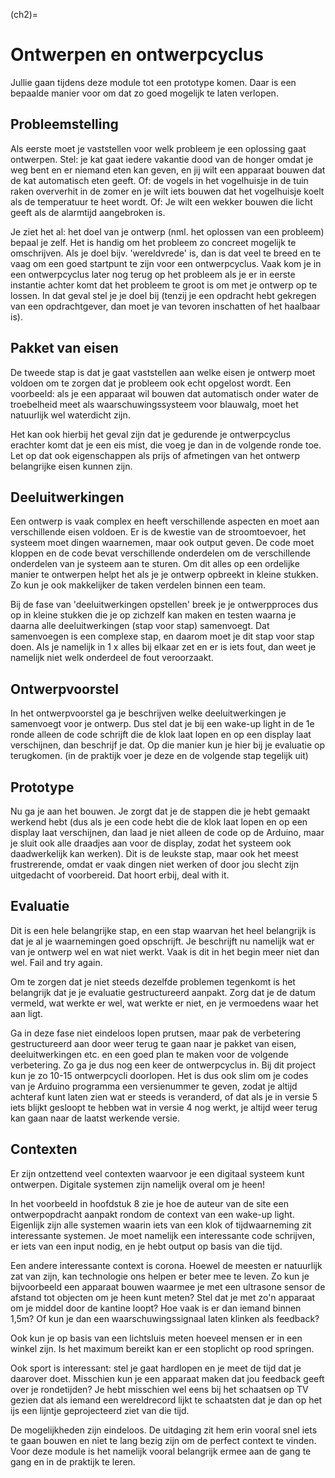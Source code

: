 (ch2)=
# Ontwerpen en ontwerpcyclus 

Jullie gaan tijdens deze module tot een prototype komen. Daar is een bepaalde manier voor om dat zo goed mogelijk te laten verlopen.

## Probleemstelling

Als eerste moet je vaststellen voor welk probleem je een oplossing gaat ontwerpen. Stel: je kat gaat iedere vakantie dood van de honger omdat je weg bent en er niemand eten kan geven, en jij wilt een apparaat bouwen dat de kat automatisch eten geeft. Of: de vogels in het vogelhuisje in de tuin raken oververhit in de zomer en je wilt iets bouwen dat het vogelhuisje koelt als de temperatuur te heet wordt. Of: Je wilt een wekker bouwen die licht geeft als de alarmtijd aangebroken is.

Je ziet het al: het doel van je ontwerp (nml. het oplossen van een probleem) bepaal je zelf. Het is handig om het probleem zo concreet mogelijk te omschrijven. Als je doel bijv. 'wereldvrede' is, dan is dat veel te breed en te vaag om een goed startpunt te zijn voor een ontwerpcyclus. Vaak kom je in een ontwerpcyclus later nog terug op het probleem als je er in eerste instantie achter komt dat het probleem te groot is om met je ontwerp op te lossen. In dat geval stel je je doel bij (tenzij je een opdracht hebt gekregen van een opdrachtgever, dan moet je van tevoren inschatten of het haalbaar is).

## Pakket van eisen

De tweede stap is dat je gaat vaststellen aan welke eisen je ontwerp moet voldoen om te zorgen dat je probleem ook echt opgelost wordt. Een voorbeeld: als je een apparaat wil bouwen dat automatisch onder water de troebelheid meet als waarschuwingssysteem voor blauwalg, moet het natuurlijk wel waterdicht zijn.

Het kan ook hierbij het geval zijn dat je gedurende je ontwerpcyclus erachter komt dat je een eis mist, die voeg je dan in de volgende ronde toe. Let op dat ook eigenschappen als prijs of afmetingen van het ontwerp belangrijke eisen kunnen zijn.

## Deeluitwerkingen

Een ontwerp is vaak complex en heeft verschillende aspecten en moet aan verschillende eisen voldoen. Er is de kwestie van de stroomtoevoer, het systeem moet dingen waarnemen, maar ook output geven. De code moet kloppen en de code bevat verschillende onderdelen om de verschillende onderdelen van je systeem aan te sturen. Om dit alles op een ordelijke manier te ontwerpen helpt het als je je ontwerp opbreekt in kleine stukken. Zo kun je ook makkelijker de taken verdelen binnen een team.

Bij de fase van 'deeluitwerkingen opstellen' breek je je ontwerpproces dus op in kleine stukken die je op zichzelf kan maken en testen waarna je daarna alle deeluitwerkingen (stap voor stap) samenvoegt. Dat samenvoegen is een complexe stap, en daarom moet je dit stap voor stap doen. Als je namelijk in 1 x alles bij elkaar zet en er is iets fout, dan weet je namelijk niet welk onderdeel de fout veroorzaakt.

## Ontwerpvoorstel

In het ontwerpvoorstel ga je beschrijven welke deeluitwerkingen je samenvoegt voor je ontwerp. Dus
stel dat je bij een wake-up light in de 1e ronde alleen de code schrijft die de klok laat lopen en op een display laat verschijnen, dan beschrijf je dat. Op die manier kun je hier bij je evaluatie op terugkomen.
(in de praktijk voer je deze en de volgende stap tegelijk uit)

## Prototype

Nu ga je aan het bouwen. Je zorgt dat je de stappen die je hebt gemaakt werkend hebt (dus als je een code hebt die de klok laat lopen en op een display laat verschijnen, dan laad je niet alleen de code op de Arduino, maar je sluit ook alle draadjes aan voor de display, zodat het systeem ook daadwerkelijk kan werken). Dit is de leukste stap, maar ook het meest frustrerende, omdat er vaak dingen niet werken of door jou slecht zijn uitgedacht of voorbereid. Dat hoort erbij, deal with it.

## Evaluatie

Dit is een hele belangrijke stap, en een stap waarvan het heel belangrijk is dat je al je waarnemingen goed opschrijft. Je beschrijft nu namelijk wat er van je ontwerp wel en wat niet werkt. Vaak is dit in het begin meer niet dan wel. Fail and try again.

Om te zorgen dat je niet steeds dezelfde problemen tegenkomt is het belangrijk dat je je evaluatie gestructureerd aanpakt. Zorg dat je de datum vermeld, wat werkte er wel, wat werkte er niet, en je vermoedens waar het aan ligt.

Ga in deze fase niet eindeloos lopen prutsen, maar pak de verbetering gestructureerd aan door weer terug te gaan naar je pakket van eisen, deeluitwerkingen etc. en een goed plan te maken voor de volgende verbetering. Zo ga je dus nog een keer de ontwerpcyclus in. Bij dit project kun je zo 10-15 ontwerpcycli doorlopen. Het is dus ook slim om je codes van je Arduino programma een versienummer te geven, zodat je altijd achteraf kunt laten zien wat er steeds is veranderd, of dat als je in versie 5 iets blijkt gesloopt te hebben wat in versie 4 nog werkt, je altijd weer terug kan gaan naar de laatst werkende versie.

## Contexten

Er zijn ontzettend veel contexten waarvoor je een digitaal systeem kunt ontwerpen. Digitale systemen zijn namelijk overal om je heen!

In het voorbeeld in hoofdstuk 8 zie je hoe de auteur van de site een ontwerpopdracht aanpakt rondom de context van een wake-up light. Eigenlijk zijn alle systemen waarin iets van een klok of tijdwaarneming zit interessante systemen. Je moet namelijk een interessante code schrijven, er iets van een input nodig, en je hebt output op basis van die tijd.

Een andere interessante context is corona. Hoewel de meesten er natuurlijk zat van zijn, kan technologie ons helpen er beter mee te leven. Zo kun je bijvoorbeeld een apparaat bouwen waarmee je met een ultrasone sensor de afstand tot objecten om je heen kunt meten? Stel dat je met zo'n apparaat om je middel door de kantine loopt? Hoe vaak is er dan iemand binnen 1,5m? Of kun je dan een waarschuwingssignaal laten klinken als feedback?

Ook kun je op basis van een lichtsluis meten hoeveel mensen er in een winkel zijn. Is het maximum bereikt kan er een stoplicht op rood springen.

Ook sport is interessant: stel je gaat hardlopen en je meet de tijd dat je daarover doet. Misschien kun je een apparaat maken dat jou feedback geeft over je rondetijden? Je hebt misschien wel eens bij het
schaatsen op TV gezien dat als iemand een wereldrecord lijkt te schaatsten dat je dan op het ijs een lijntje geprojecteerd ziet van die tijd.

De mogelijkheden zijn eindeloos. De uitdaging zit hem erin vooral snel iets te gaan bouwen en niet te lang bezig zijn om de perfect context te vinden. Voor deze module is het namelijk vooral belangrijk ermee aan de gang te gang en in de praktijk te leren.
